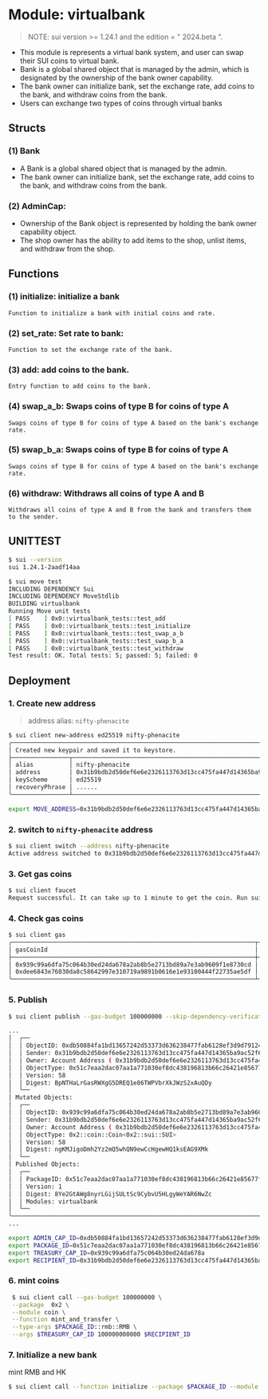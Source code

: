 # Module: virtualbank

> NOTE: sui version >= 1.24.1 and the edition = " 2024.beta ".

- This module is represents a virtual bank system, and user can swap their SUI coins to virtual bank. 
- Bank is a global shared object that is managed by the admin, which is designated by the ownership of the bank owner capability. 
- The bank owner can initialize bank, set the exchange rate, add coins to the bank, and withdraw coins from the bank. 
- Users can exchange two types of coins through virtual banks

## Structs

### (1) Bank 
- A Bank is a global shared object that is managed by the admin. 
- The bank owner can initialize bank, set the exchange rate, add coins to the bank, and withdraw coins from the bank. 
    
### (2) AdminCap:
- Ownership of the Bank object is represented by holding the bank owner capability object.  
- The shop owner has the ability to add items to the shop, unlist items, and withdraw from the shop. 

## Functions
### (1) initialize: initialize a bank
    Function to initialize a bank with initial coins and rate.


### (2) set_rate: Set rate to bank: 
    Function to set the exchange rate of the bank.

### (3) add: add coins to the bank.
    Entry function to add coins to the bank.

### (4) swap_a_b: Swaps coins of type B for coins of type A
    Swaps coins of type B for coins of type A based on the bank's exchange rate.

### (5) swap_b_a: Swaps coins of type B for coins of type A
    Swaps coins of type B for coins of type A based on the bank's exchange rate.

### (6) withdraw: Withdraws all coins of type A and B
    Withdraws all coins of type A and B from the bank and transfers them to the sender.

## UNITTEST
```bash
$ sui --version
sui 1.24.1-2aadf14aa

$ sui move test
INCLUDING DEPENDENCY Sui
INCLUDING DEPENDENCY MoveStdlib
BUILDING virtualbank
Running Move unit tests
[ PASS    ] 0x0::virtualbank_tests::test_add
[ PASS    ] 0x0::virtualbank_tests::test_initialize
[ PASS    ] 0x0::virtualbank_tests::test_swap_a_b
[ PASS    ] 0x0::virtualbank_tests::test_swap_b_a
[ PASS    ] 0x0::virtualbank_tests::test_withdraw
Test result: OK. Total tests: 5; passed: 5; failed: 0
```

## Deployment

### 1. Create new address
> address alias: `nifty-phenacite`
```bash
$ sui client new-address ed25519 nifty-phenacite
╭────────────────────────────────────────────────────────────────────────────────────────────╮
│ Created new keypair and saved it to keystore.                                              │
├────────────────┬───────────────────────────────────────────────────────────────────────────┤
│ alias          │ nifty-phenacite                                                                  │
│ address        │ 0x31b9bdb2d50def6e6e2326113763d13cc475fa447d14365ba9ac52f69d9adc16        │
│ keyScheme      │ ed25519                                                                   │
│ recoveryPhrase │ ......                                                                    │
╰────────────────┴───────────────────────────────────────────────────────────────────────────╯

export MOVE_ADDRESS=0x31b9bdb2d50def6e6e2326113763d13cc475fa447d14365ba9ac52f69d9adc16
```

### 2. switch to `nifty-phenacite` address
```bash
$ sui client switch --address nifty-phenacite
Active address switched to 0x31b9bdb2d50def6e6e2326113763d13cc475fa447d14365ba9ac52f69d9adc16
```

### 3. Get gas coins
```bash
$ sui client faucet
Request successful. It can take up to 1 minute to get the coin. Run sui client gas to check your gas coins.
```

### 4. Check gas coins
```bash
$ sui client gas
╭────────────────────────────────────────────────────────────────────┬────────────────────┬──────────────────╮
│ gasCoinId                                                          │ mistBalance (MIST) │ suiBalance (SUI) │
├────────────────────────────────────────────────────────────────────┼────────────────────┼──────────────────┤
│ 0x939c99a6dfa75c064b30ed24da678a2ab8b5e2713bd89a7e3ab9609f1e8730cd │ 1000000000         │ 1.00             │
│ 0xdee6843e76030da8c58642997e310719a9891b0616e1e93100444f22735ae5df │ 1000000000         │ 1.00             │
╰────────────────────────────────────────────────────────────────────┴────────────────────┴──────────────────╯
```

### 5. Publish 
```bash
$ sui client publish --gas-budget 100000000 --skip-dependency-verification

...
│  ┌──                                                                                                      │
│  │ ObjectID: 0xdb50884fa1bd13657242d53373d636238477fab6128ef3d9d791240e11e0fd19                           │
│  │ Sender: 0x31b9bdb2d50def6e6e2326113763d13cc475fa447d14365ba9ac52f69d9adc16                             │
│  │ Owner: Account Address ( 0x31b9bdb2d50def6e6e2326113763d13cc475fa447d14365ba9ac52f69d9adc16 )          │
│  │ ObjectType: 0x51c7eaa2dac07aa1a771030ef8dc438196813b66c26421e85677fac60087a6a6::virtualbank::AdminCap  │
│  │ Version: 58                                                                                            │
│  │ Digest: BpNTHaLrGasRWXgG5DREQ1e86TWPVbrXkJWzS2xAuQDy                                                   │
│  └──                                                                                                      │
│ Mutated Objects:                                                                                          │
│  ┌──                                                                                                      │
│  │ ObjectID: 0x939c99a6dfa75c064b30ed24da678a2ab8b5e2713bd89a7e3ab9609f1e8730cd                           │
│  │ Sender: 0x31b9bdb2d50def6e6e2326113763d13cc475fa447d14365ba9ac52f69d9adc16                             │
│  │ Owner: Account Address ( 0x31b9bdb2d50def6e6e2326113763d13cc475fa447d14365ba9ac52f69d9adc16 )          │
│  │ ObjectType: 0x2::coin::Coin<0x2::sui::SUI>                                                             │
│  │ Version: 58                                                                                            │
│  │ Digest: ngKMJigoDmh2Yz2mQ5whQN9ewCcHgewHQ1ksEAG9XMk                                                    │
│  └──                                                                                                      │
│ Published Objects:                                                                                        │
│  ┌──                                                                                                      │
│  │ PackageID: 0x51c7eaa2dac07aa1a771030ef8dc438196813b66c26421e85677fac60087a6a6                          │
│  │ Version: 1                                                                                             │
│  │ Digest: 8Ye2GtAWg8nyrLGijSULtSc9CybvU5HLgyWeYAR6NwZc                                                   │
│  │ Modules: virtualbank                                                                                   │
│  └──                                                                                                      │
╰───────────────────────────────────────────────────────────────────────────────────────────────────────────╯
...

export ADMIN_CAP_ID=0xdb50884fa1bd13657242d53373d636238477fab6128ef3d9d791240e11e0fd19
export PACKAGE_ID=0x51c7eaa2dac07aa1a771030ef8dc438196813b66c26421e85677fac60087a6a6
export TREASURY_CAP_ID=0x939c99a6dfa75c064b30ed24da678a
export RECIPIENT_ID=0x31b9bdb2d50def6e6e2326113763d13cc475fa447d14365ba9ac52f69d9adc16
```

### 6. mint coins 
```bash
 $ sui client call --gas-budget 100000000 \
 --package  0x2 \
 --module coin \
 --function mint_and_transfer \
 --type-args $PACKAGE_ID::rmb::RMB \
 --args $TREASURY_CAP_ID 100000000000 $RECIPIENT_ID
```
### 7. Initialize a new bank
mint RMB and HK
```bash
$ sui client call --function initialize --package $PACKAGE_ID --module virtualbank --args $ADMIN_CAP_ID --gas-budget 10000000
```